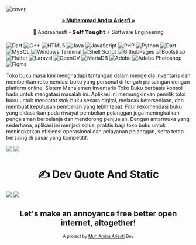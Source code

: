 ![cover](watermark.png)


<p align="center">
    <p align="center">
    <a href="https://github.com/zzrftixx"><strong>» Muhammad Andra Ariesfi »</strong></a>
    </p>
</p>

<p align="center">🌱 Andraariesfi - 𝗦𝗲𝗹𝗳 𝗧𝗮𝘂𝗴𝗵𝘁 ⚡ Software Engineering</p>

![Dart](https://img.shields.io/badge/dart-%230175C2.svg?style=for-the-badge&logo=dart&logoColor=white) ![C++](https://img.shields.io/badge/c++-%2300599C.svg?style=for-the-badge&logo=c%2B%2B&logoColor=white) ![HTML5](https://img.shields.io/badge/html5-%23E34F26.svg?style=for-the-badge&logo=html5&logoColor=white) ![Java](https://img.shields.io/badge/java-%23ED8B00.svg?style=for-the-badge&logo=openjdk&logoColor=white) ![JavaScript](https://img.shields.io/badge/javascript-%23323330.svg?style=for-the-badge&logo=javascript&logoColor=%23F7DF1E) ![PHP](https://img.shields.io/badge/php-%23777BB4.svg?style=for-the-badge&logo=php&logoColor=white) ![Python](https://img.shields.io/badge/python-3670A0?style=for-the-badge&logo=python&logoColor=ffdd54) ![Dart](https://img.shields.io/badge/dart-%230175C2.svg?style=for-the-badge&logo=dart&logoColor=white) ![MySQL](https://img.shields.io/badge/mysql-4479A1.svg?style=for-the-badge&logo=mysql&logoColor=white) ![Windows Terminal](https://img.shields.io/badge/Windows%20Terminal-%234D4D4D.svg?style=for-the-badge&logo=windows-terminal&logoColor=white) ![Shell Script](https://img.shields.io/badge/shell_script-%23121011.svg?style=for-the-badge&logo=gnu-bash&logoColor=white) ![GithubPages](https://img.shields.io/badge/github%20pages-121013?style=for-the-badge&logo=github&logoColor=white) ![Bootstrap](https://img.shields.io/badge/bootstrap-%238511FA.svg?style=for-the-badge&logo=bootstrap&logoColor=white) ![Flutter](https://img.shields.io/badge/Flutter-%2302569B.svg?style=for-the-badge&logo=Flutter&logoColor=white) ![Laravel](https://img.shields.io/badge/laravel-%23FF2D20.svg?style=for-the-badge&logo=laravel&logoColor=white) ![OpenCV](https://img.shields.io/badge/opencv-%23white.svg?style=for-the-badge&logo=opencv&logoColor=white) ![MariaDB](https://img.shields.io/badge/MariaDB-003545?style=for-the-badge&logo=mariadb&logoColor=white) ![Adobe](https://img.shields.io/badge/adobe-%23FF0000.svg?style=for-the-badge&logo=adobe&logoColor=white) ![Adobe Photoshop](https://img.shields.io/badge/adobe%20photoshop-%2331A8FF.svg?style=for-the-badge&logo=adobe%20photoshop&logoColor=white) ![Figma](https://img.shields.io/badge/figma-%23F24E1E.svg?style=for-the-badge&logo=figma&logoColor=white)
<p>
Toko buku masa kini menghadapi tantangan dalam mengelola inventaris dan memberikan rekomendasi buku yang personal di tengah persaingan dengan platform online. Sistem Manajemen Inventaris Toko Buku berbasis konsol hadir untuk mengatasi masalah ini. Aplikasi ini memungkinkan pemilik toko buku untuk mencatat stok buku secara digital, melacak ketersediaan, dan membuat keputusan pembelian yang lebih tepat. Fitur rekomendasi buku yang didasarkan pada riwayat pembelian pelanggan juga meningkatkan pengalaman berbelanja dan mendorong penjualan. Dengan antarmuka yang sederhana, aplikasi ini menjadi solusi praktis bagi toko buku untuk meningkatkan efisiensi operasional dan pelayanan pelanggan, serta tetap bersaing di pasar yang kompetitif.
</p>


<p align="center">

![](https://github-readme-stats.vercel.app/api?username=zzrftixx&theme=tokyonight&hide_border=true&include_all_commits=false&count_private=false)
![](https://github-readme-streak-stats.herokuapp.com/?user=zzrftixx&theme=tokyonight&hide_border=true)

</p>

<p align="center">

<p align="center"> 
<h1 align="center">✍️ Dev Quote And Static </h1>
</p>

![](https://github-readme-stats.vercel.app/api/top-langs/?username=zzrftixx&theme=tokyonight&hide_border=true&include_all_commits=false&count_private=false&layout=compact)
![](https://quotes-github-readme.vercel.app/api?type=horizontal&theme=tokyonight)

</p>


<div align="center">
  <h2>Let's make an annoyance free better open internet, altogether!</h2>
  <sub>A project by <a href="https://github.com/zzrftixx" target="_blank">Muh Andra Ariesfi</a> Dev <pub>
</div>



